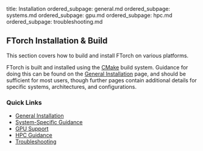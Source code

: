 title: Installation
ordered_subpage: general.md
ordered_subpage: systems.md
ordered_subpage: gpu.md
ordered_subpage: hpc.md
ordered_subpage: troubleshooting.md

## FTorch Installation & Build

This section covers how to build and install FTorch on various platforms.

FTorch is built and installed using the [CMake](https://cmake.org/) build system.
Guidance for doing this can be found on the
[General Installation](|page|/installation/general.html) page, and should be sufficient
for most users, though further pages contain additional details for specific systems,
architectures, and configurations.

### Quick Links

- [General Installation](|page|/installation/general.html)
- [System-Specific Guidance](|page|/installation/systems.html)
- [GPU Support](|page|/installation/gpu.html)
- [HPC Guidance](|page|/installation/hpc.html)
- [Troubleshooting](|page|/installation/troubleshooting.html)
